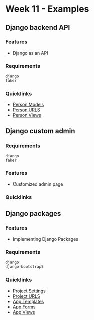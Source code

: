 # Week 11 - Examples

## Django backend API

### Features

- Django as an API

### Requirements

```plaintext
django
faker
```

### Quicklinks

- [Person Models](./django_backend_api/people/models.py)
- [Person URLS](./django_backend_api/people/urls.py)
- [Person Views](./django_backend_api/people/views.py)

## Django custom admin

### Requirements

```plaintext
django
faker
```

### Features

- Customized admin page

### Quicklinks

## Django packages

### Features

- Implementing Django Packages

### Requirements

```plaintext
django
django-bootstrap5
```

### Quicklinks

- [Project Settings](./django_packages/django_packages/settings.py)
- [Project URLS](./django_packages/django_packages/urls.py)
- [App Templates](./django_packages/test_app/templates/)
- [App Forms](./django_packages/test_app/forms.py)
- [App Views](./django_packages/test_app/views.py)
